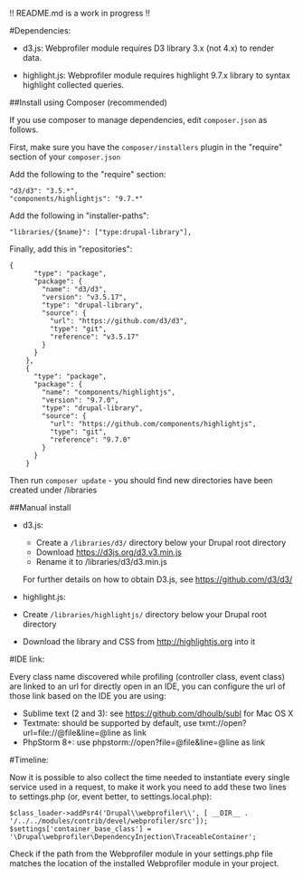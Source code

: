 !! README.md is a work in progress !!

#Dependencies:

- d3.js: Webprofiler module requires D3 library 3.x (not 4.x) to render data.

- highlight.js: Webprofiler module requires highlight 9.7.x library to syntax highlight collected queries.

##Install using Composer (recommended)

If you use composer to manage dependencies, edit `composer.json` as follows.

First, make sure you have the `composer/installers` plugin in the "require"
section of your `composer.json`

Add the following to the "require" section:

```
"d3/d3": "3.5.*",
"components/highlightjs": "9.7.*"
```

Add the following in "installer-paths":

```
"libraries/{$name}": ["type:drupal-library"],
```

Finally, add this in "repositories":

```
{
      "type": "package",
      "package": {
        "name": "d3/d3",
        "version": "v3.5.17",
        "type": "drupal-library",
        "source": {
          "url": "https://github.com/d3/d3",
          "type": "git",
          "reference": "v3.5.17"
        }
      }
    },
    {
      "type": "package",
      "package": {
        "name": "components/highlightjs",
        "version": "9.7.0",
        "type": "drupal-library",
        "source": {
          "url": "https://github.com/components/highlightjs",
          "type": "git",
          "reference": "9.7.0"
        }
      }
    }
```
Then run `composer update` - you should find new directories have been created
under /libraries

##Manual install

- d3.js:

  - Create a `/libraries/d3/` directory below your Drupal root directory
  - Download https://d3js.org/d3.v3.min.js
  - Rename it to /libraries/d3/d3.min.js

  For further details on how to obtain D3.js, see https://github.com/d3/d3/

 - highlight.js:

  - Create `/libraries/highlightjs/` directory below your Drupal root directory
  - Download the library and CSS from http://highlightjs.org into it

#IDE link:

Every class name discovered while profiling (controller class, event class) are linked to an url for directly open in
an IDE, you can configure the url of those link based on the IDE you are using:

- Sublime text (2 and 3): see https://github.com/dhoulb/subl for Mac OS X
- Textmate: should be supported by default, use txmt://open?url=file://@file&line=@line as link
- PhpStorm 8+: use phpstorm://open?file=@file&line=@line as link

#Timeline:

Now it is possible to also collect the time needed to instantiate every single service used in a request, to make it 
work you need to add these two lines to settings.php (or, event better, to settings.local.php):

```
$class_loader->addPsr4('Drupal\\webprofiler\\', [ __DIR__ . '/../../modules/contrib/devel/webprofiler/src']);
$settings['container_base_class'] = '\Drupal\webprofiler\DependencyInjection\TraceableContainer';
```

Check if the path from the Webprofiler module in your settings.php file matches the location of the installed Webprofiler module in your project.
